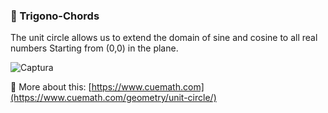 ### 🔴 Trigono-Chords
 
The unit circle allows us to extend the domain of sine and cosine to all real numbers Starting from (0,0) in the plane.

![Captura](https://user-images.githubusercontent.com/51100407/199881821-78fd1ab3-d337-49da-a4d2-baea4c823db2.PNG)

🔗 More about this: [https://www.cuemath.com](https://www.cuemath.com/geometry/unit-circle/)

